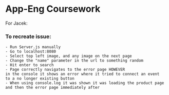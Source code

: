 # App-Eng Coursework

For Jacek:

### To recreate issue:

    - Run Server.js manually
    - Go to localhost:8080
    - Select top left image, and any image on the next page
    - Change the "name" parameter in the url to something random
    - Hit enter to search
    - Page correctly navigates to the error page HOWEVER
    in the console it shows an error where it tried to connect an event
    to a no longer existing button
    - When using console.log it was shown it was loading the product page
    and then the error page immediately after
